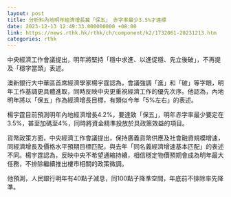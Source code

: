 ```yaml
---
layout: post
title: 分析料內地明年經濟增長冀「保五」　赤字率最少3.5%才達標
date: 2023-12-13 12:49:33.000000000 +08:00
link: https://news.rthk.hk/rthk/ch/component/k2/1732061-20231213.htm
categories: rthk
---
```


中央經濟工作會議提出，明年將堅持「穩中求進、以進促穩、先立後破」，不再提及「穩字當頭」表述。

澳新銀行大中華區首席經濟學家楊宇霆認為，會議強調「進」和「破」等字眼，明年工作基調更具體進取，同時反映中央更重視經濟工作的優先次序。他認為，內地明年將以「保五」作為經濟增長目標，有類似今年「5%左右」的表述。

楊宇霆目前預測明年內地經濟增長4.2%，要達致「保五」，明年赤字率最少要定在3.5%，甚至加碼至4%，同時將資金精準投放於具政策效益的項目。

貨幣政策方面，中央經濟工作會議提出，保持廣義貨幣供應及社會融資規模增速，同經濟增長及價格水平預期目標匹配，與去年「同名義經濟增速基本匹配」的表述不同。楊宇霆認為，反映中央不希望通縮持續，相信穩定物價預期會成為明年最大任務，不排除繼續推出樓市相關的政策微調。

他預測，人民銀行明年有40點子減息，同100點子降準空間，年底前不排除率先降準。
